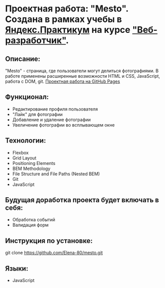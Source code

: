 # Проектная работа: "Mesto". Создана в рамках учебы в [Яндекс.Практикум](https://praktikum.yandex.ru/) на курсе ["Веб-разработчик"](https://praktikum.yandex.ru/web/).

## Описание:

"Mesto" - страница, где пользователи могут делиться фотографиями. В работе применены расширенные возможности HTML и CSS, JavaScript, работа с DOM, git.
[Проектная работа на GitHub Pages](https://elena-80.github.io/mesto/)

## Функционал:

* Редактирование профиля пользователя
* "Лайк" для фотографии
* Добавление и удаление фотографии
* Увеличение фотографии во всплывающем окне

## Технологии:

* Flexbox
* Grid Layout
* Positioning Elements
* BEM Methodology
* File Structure and File Paths (Nested BEM)
* Git
* JavaScript


## Будущая доработка проекта будет включать в себя:

* Обработка событий
* Валидация форм


## Инструкция по установке:

git clone https://github.com/Elena-80/mesto.git


## Языки:

* JavaScript

